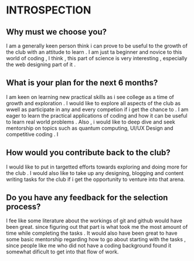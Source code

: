 # INTROSPECTION
## Why must we choose you?
I am a generally keen person think i can prove to be useful to the growth of the club with an attitude to learn . I am just ta beginner and novice to this world of coding , I think , this part of science is very interesting , especially the web designing part of it . 

## What is your plan for the next 6 months?
I am keen on learning new practical skills as i see college as a time of growth and exploration . I would like to explore all aspects of the club as wwell as participate in any and every competion if i get the chance to . I am eager to learn the practical applications of coding and how it can be useful to learn real world problems . Also , i would like to deep dive and seek mentorship on topics such as quantum computing, UI/UX Design and competitive coding . I 

## How would you contribute back to the club?
I would like to put in targetted efforts towards exploring and doing more for the club . I would also like to take up any designing, blogging and content writing tasks for the club if i get the opportunity to venture into that arena. 

## Do you have any feedback for the selection process?
I fee like some literature about the workings of git and github would have been great. since figuring out that part is what took me the most amount of time while completing the tasks . It would also have been great to have some basic mentorship regarding how to go about starting with the tasks , since people like me who did not have a coding background found it somewhat dificult to get into that flow of work.
